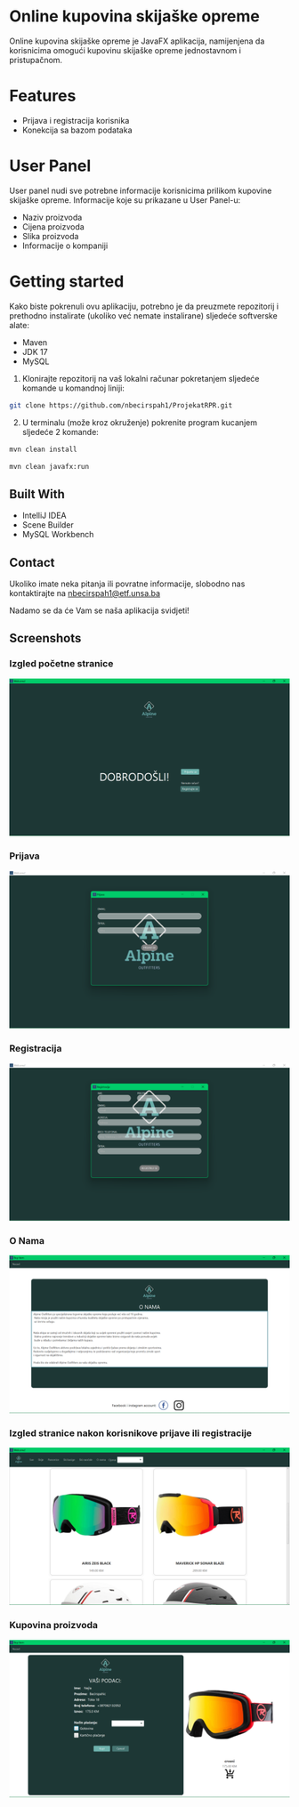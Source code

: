 # Online kupovina skijaške opreme 

Online kupovina skijaške opreme je JavaFX aplikacija,
namijenjena da korisnicima omogući kupovinu skijaške opreme jednostavnom
i pristupačnom.

# Features
- Prijava i registracija korisnika
- Konekcija sa bazom podataka

# User Panel
User panel nudi sve potrebne informacije korisnicima
prilikom kupovine skijaške opreme.
Informacije koje su prikazane u User Panel-u:
- Naziv proizvoda
- Cijena proizvoda
- Slika proizvoda
- Informacije o kompaniji

# Getting started

Kako biste pokrenuli ovu aplikaciju, potrebno je da 
preuzmete repozitorij i prethodno instalirate (ukoliko već nemate instalirane) sljedeće softverske alate:
- Maven
- JDK 17
- MySQL

1. Klonirajte repozitorij na vaš lokalni računar pokretanjem sljedeće komande u komandnoj liniji:
```bash
git clone https://github.com/nbecirspah1/ProjekatRPR.git
```
2. U terminalu (može kroz okruženje) pokrenite program kucanjem sljedeće 2 komande:
```bash
mvn clean install
```
```bash
mvn clean javafx:run
```

## Built With
- IntelliJ IDEA
- Scene Builder
- MySQL Workbench

## Contact
Ukoliko imate neka pitanja ili povratne informacije,
slobodno nas kontaktirajte na 
<a href="mailto:nbecirspah1@etf.unsa.ba?subject=Question%20or%20Feedback">nbecirspah1@etf.unsa.ba</a>


Nadamo se da će Vam se naša aplikacija svidjeti!

## Screenshots

### Izgled početne stranice 
![Alt Text](./src/main/resources/img/welcomePage.png)

### Prijava 
![Alt Text](./src/main/resources/img/login.png)

### Registracija
![Alt Text](./src/main/resources/img/registracija.png)

### O Nama
![Alt Text](./src/main/resources/img/oNama.png)

### Izgled stranice nakon korisnikove prijave ili registracije
![Alt Text](./src/main/resources/img/homePage.png)

### Kupovina proizvoda 
![Alt Text](./src/main/resources/img/kupovina.png)





